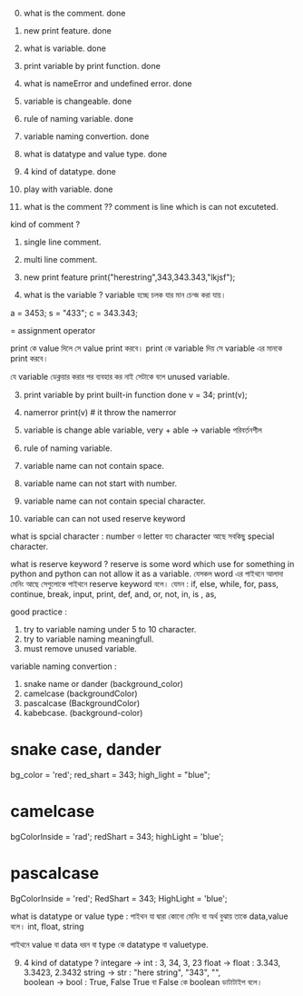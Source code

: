 0. what is the comment. done
1. new print feature. done
2. what is variable. done
3. print variable by print function. done
4. what is nameError and undefined error. done
5. variable is changeable. done
6. rule of naming variable. done
7. variable naming convertion. done
8. what is datatype and value type. done
9. 4 kind of datatype. done
10. play with variable. done

0. what is the comment ?? 
comment is line which is can not excuteted.

kind of comment ?
1. single line comment.
2. multi line comment.

1. new print feature
print("herestring",343,343.343,"lkjsf");



2. what is the variable ?
variable হচ্ছে চলক যার মান চেন্জ করা যায়। 

a = 3453;
s = "433";
c = 343.343;

= assignment operator

print কে value দিলে সে value print করবে।
print কে variable দিয় সে variable এর মানকে print করবে।

যে variable ডেক্লয়ার করার পর ব্যবহার কর নাই সেটাকে বলে unused variable. 

3. print variable by print built-in function done
v = 34;
print(v);

4. namerror 
print(v) # it throw the namerror

5. variable is change able
variable,
very + able -> variable পরিবর্তনশীল

6. rule of naming variable. 
1. variable name can not contain space.
2. variable name can not start with number.
3. variable name can not contain special character.
4. variable can can not used reserve keyword

what is spcial character : 
number ও letter যত character আছে সবকিছু special character.

what is reserve keyword ?
reserve is some word which use for something in python and python can not allow it as a variable.
যেসকল word এর পাইথনে আলাদা মেনিং আছে সেগুলোকে পাইথনে reserve keyword বলে। 
যেমন : if, else, while, for, pass, continue, break, input, print, def, and, or, not, in, is , as, 

good practice : 
1. try to variable naming under 5 to 10 character.
2. try to variable naming meaningfull. 
3. must remove unused variable.

variable naming convertion : 
1. snake name or dander (background_color)
2. camelcase (backgroundColor)
3. pascalcase (BackgroundColor)
4. kabebcase. (background-color)

# snake case, dander
bg_color = 'red';
red_shart = 343;
high_light = "blue";


# camelcase
bgColorInside = 'rad';
redShart = 343;
highLight = 'blue';

# pascalcase
BgColorInside = 'red';
RedShart = 343;
HighLight = 'blue';

what is datatype or value type : 
পাইথন যা দ্বারা কোনো মেনিং বা অর্থ বুঝায় তাকে data,value বলে। int, float, string

পাইথনে value বা data ধরন বা type কে datatype বা valuetype.

9. 4 kind of datatype ?
integare -> int : 3, 34, 3, 23
float -> float : 3.343, 3.3423, 2.3432
string -> str : "here string", "343", "",  
boolean -> bool : True, False
True বা False কে boolean ডাটাটাইপ বলে। 